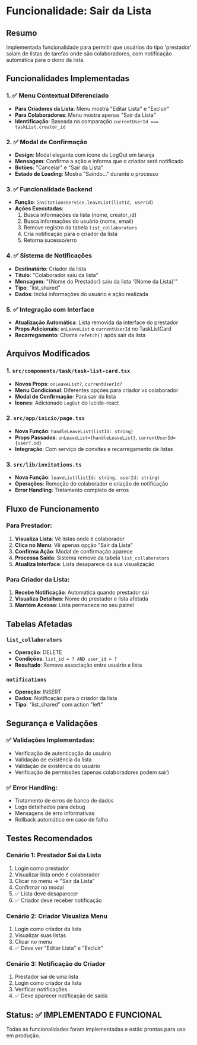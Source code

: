 # Funcionalidade: Sair da Lista

## Resumo

Implementada funcionalidade para permitir que usuários do tipo 'prestador' saiam de listas de tarefas onde são colaboradores, com notificação automática para o dono da lista.

## Funcionalidades Implementadas

### 1. ✅ Menu Contextual Diferenciado

- **Para Criadores da Lista**: Menu mostra "Editar Lista" e "Excluir"
- **Para Colaboradores**: Menu mostra apenas "Sair da Lista"
- **Identificação**: Baseada na comparação `currentUserId === taskList.creator_id`

### 2. ✅ Modal de Confirmação

- **Design**: Modal elegante com ícone de LogOut em laranja
- **Mensagem**: Confirma a ação e informa que o criador será notificado
- **Botões**: "Cancelar" e "Sair da Lista"
- **Estado de Loading**: Mostra "Saindo..." durante o processo

### 3. ✅ Funcionalidade Backend

- **Função**: `invitationsService.leaveList(listId, userId)`
- **Ações Executadas**:
  1. Busca informações da lista (nome, creator_id)
  2. Busca informações do usuário (nome, email)
  3. Remove registro da tabela `list_collaborators`
  4. Cria notificação para o criador da lista
  5. Retorna sucesso/erro

### 4. ✅ Sistema de Notificações

- **Destinatário**: Criador da lista
- **Título**: "Colaborador saiu da lista"
- **Mensagem**: "{Nome do Prestador} saiu da lista '{Nome da Lista}'"
- **Tipo**: "list_shared"
- **Dados**: Inclui informações do usuário e ação realizada

### 5. ✅ Integração com Interface

- **Atualização Automática**: Lista removida da interface do prestador
- **Props Adicionais**: `onLeaveList` e `currentUserId` no TaskListCard
- **Recarregamento**: Chama `refetch()` após sair da lista

## Arquivos Modificados

### 1. `src/components/task/task-list-card.tsx`

- **Novos Props**: `onLeaveList?`, `currentUserId?`
- **Menu Condicional**: Diferentes opções para criador vs colaborador
- **Modal de Confirmação**: Para sair da lista
- **Ícones**: Adicionado `LogOut` do lucide-react

### 2. `src/app/inicio/page.tsx`

- **Nova Função**: `handleLeaveList(listId: string)`
- **Props Passados**: `onLeaveList={handleLeaveList}`, `currentUserId={user?.id}`
- **Integração**: Com serviço de convites e recarregamento de listas

### 3. `src/lib/invitations.ts`

- **Nova Função**: `leaveList(listId: string, userId: string)`
- **Operações**: Remoção do colaborador e criação de notificação
- **Error Handling**: Tratamento completo de erros

## Fluxo de Funcionamento

### Para Prestador:

1. **Visualiza Lista**: Vê listas onde é colaborador
2. **Clica no Menu**: Vê apenas opção "Sair da Lista"
3. **Confirma Ação**: Modal de confirmação aparece
4. **Processa Saída**: Sistema remove da tabela `list_collaborators`
5. **Atualiza Interface**: Lista desaparece da sua visualização

### Para Criador da Lista:

1. **Recebe Notificação**: Automática quando prestador sai
2. **Visualiza Detalhes**: Nome do prestador e lista afetada
3. **Mantém Acesso**: Lista permanece no seu painel

## Tabelas Afetadas

### `list_collaborators`

- **Operação**: DELETE
- **Condições**: `list_id = ? AND user_id = ?`
- **Resultado**: Remove associação entre usuário e lista

### `notifications`

- **Operação**: INSERT
- **Dados**: Notificação para o criador da lista
- **Tipo**: "list_shared" com action "left"

## Segurança e Validações

### ✅ Validações Implementadas:

- Verificação de autenticação do usuário
- Validação de existência da lista
- Validação de existência do usuário
- Verificação de permissões (apenas colaboradores podem sair)

### ✅ Error Handling:

- Tratamento de erros de banco de dados
- Logs detalhados para debug
- Mensagens de erro informativas
- Rollback automático em caso de falha

## Testes Recomendados

### Cenário 1: Prestador Sai da Lista

1. Login como prestador
2. Visualizar lista onde é colaborador
3. Clicar no menu → "Sair da Lista"
4. Confirmar no modal
5. ✅ Lista deve desaparecer
6. ✅ Criador deve receber notificação

### Cenário 2: Criador Visualiza Menu

1. Login como criador da lista
2. Visualizar suas listas
3. Clicar no menu
4. ✅ Deve ver "Editar Lista" e "Excluir"

### Cenário 3: Notificação do Criador

1. Prestador sai de uma lista
2. Login como criador da lista
3. Verificar notificações
4. ✅ Deve aparecer notificação de saída

## Status: ✅ IMPLEMENTADO E FUNCIONAL

Todas as funcionalidades foram implementadas e estão prontas para uso em produção.

